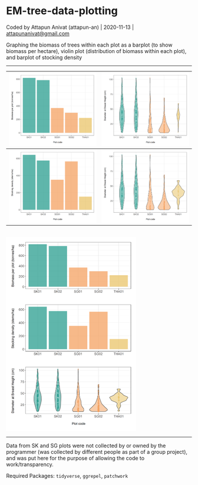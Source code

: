 # EM-tree-data-plotting
Coded by Attapun Anivat (attapun-an) | 2020-11-13 | attapunanivat@gmail.com

Graphing the biomass of trees within each plot as a barplot (to show biomass per hectare), violin plot (distribution of biomass within each plot), and barplot of stocking density

___

|![](Output/Mean-Biomass-Plot.png)|![](Output/DBH-within-plot.png)|
|---|:---|
|![](Output/Stocking-Density.png)|![](Output/DBH-within-plot_scaled.png)|

<br>

<img src = "Output/Stacked.png" width = 70%>


___

Data from SK and SG plots were not collected by or owned by the programmer (was collected by different people as part of a group project), and was put here for the purpose of allowing the code to work/transparency.

Required Packages: `tidyverse`, `ggrepel`, `patchwork`
